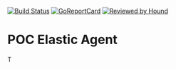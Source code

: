[![Build Status](https://beats-ci.elastic.co/job/Beats/job/beats/job/master/badge/icon)](https://beats-ci.elastic.co/job/Beats/job/beats/job/master/)
[![GoReportCard](http://goreportcard.com/badge/elastic/beats)](http://goreportcard.com/report/elastic/beats)
[![Reviewed by Hound](https://img.shields.io/badge/Reviewed_by-Hound-8E64B0.svg)](https://houndci.com)

# POC Elastic Agent

T
